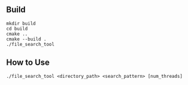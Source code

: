 ## Build 
```
mkdir build
cd build
cmake ..
cmake --build .
./file_search_tool
```

## How to Use
```
./file_search_tool <directory_path> <search_pattern> [num_threads]
```
